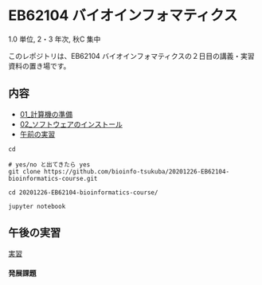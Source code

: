 # EB62104 バイオインフォマティクス
1.0 単位, 2・3 年次, 秋C 集中

このレポジトリは、EB62104 バイオインフォマティクスの２日目の講義・実習資料の置き場です。

## 内容

- [01_計算機の準備](01_計算機の準備.md)
- [02_ソフトウェアのインストール](02_ソフトウェアのインストール.md)
- [午前の実習](tutorial)


```
cd

# yes/no と出てきたら yes
git clone https://github.com/bioinfo-tsukuba/20201226-EB62104-bioinformatics-course.git

cd 20201226-EB62104-bioinformatics-course/

jupyter notebook
```

## 午後の実習

[実習](実習.md)



#### 発展課題

